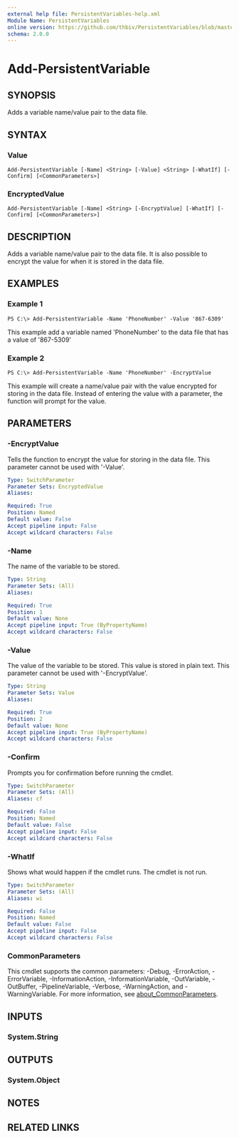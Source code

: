 ```yaml
---
external help file: PersistentVariables-help.xml
Module Name: PersistentVariables
online version: https://github.com/thbiv/PersistentVariables/blob/master/docs/Add-PersistentVariable.md
schema: 2.0.0
---
```


# Add-PersistentVariable

## SYNOPSIS
Adds a variable name/value pair to the data file.

## SYNTAX

### Value
```
Add-PersistentVariable [-Name] <String> [-Value] <String> [-WhatIf] [-Confirm] [<CommonParameters>]
```

### EncryptedValue
```
Add-PersistentVariable [-Name] <String> [-EncryptValue] [-WhatIf] [-Confirm] [<CommonParameters>]
```

## DESCRIPTION
Adds a variable name/value pair to the data file.
It is also possible to encrypt the value for when it is stored in the data file.

## EXAMPLES

### Example 1
```
PS C:\> Add-PersistentVariable -Name 'PhoneNumber' -Value '867-6309'
```

This example add a variable named 'PhoneNumber' to the data file that has a value of '867-5309'

### Example 2
```
PS C:\> Add-PersistentVariable -Name 'PhoneNumber' -EncryptValue
```

This example will create a name/value pair with the value encrypted for storing in the data file.
Instead of entering the value with a parameter, the function will prompt for the value.

## PARAMETERS

### -EncryptValue
Tells the function to encrypt the value for storing in the data file.
This parameter cannot be used with '-Value'.

```yaml
Type: SwitchParameter
Parameter Sets: EncryptedValue
Aliases:

Required: True
Position: Named
Default value: False
Accept pipeline input: False
Accept wildcard characters: False
```

### -Name
The name of the variable to be stored.

```yaml
Type: String
Parameter Sets: (All)
Aliases:

Required: True
Position: 1
Default value: None
Accept pipeline input: True (ByPropertyName)
Accept wildcard characters: False
```

### -Value
The value of the variable to be stored. This value is stored in plain text.
This parameter cannot be used with '-EncryptValue'.

```yaml
Type: String
Parameter Sets: Value
Aliases:

Required: True
Position: 2
Default value: None
Accept pipeline input: True (ByPropertyName)
Accept wildcard characters: False
```

### -Confirm
Prompts you for confirmation before running the cmdlet.

```yaml
Type: SwitchParameter
Parameter Sets: (All)
Aliases: cf

Required: False
Position: Named
Default value: False
Accept pipeline input: False
Accept wildcard characters: False
```

### -WhatIf
Shows what would happen if the cmdlet runs.
The cmdlet is not run.

```yaml
Type: SwitchParameter
Parameter Sets: (All)
Aliases: wi

Required: False
Position: Named
Default value: False
Accept pipeline input: False
Accept wildcard characters: False
```

### CommonParameters
This cmdlet supports the common parameters: -Debug, -ErrorAction, -ErrorVariable, -InformationAction, -InformationVariable, -OutVariable, -OutBuffer, -PipelineVariable, -Verbose, -WarningAction, and -WarningVariable. For more information, see [about_CommonParameters](http://go.microsoft.com/fwlink/?LinkID=113216).

## INPUTS

### System.String
## OUTPUTS

### System.Object
## NOTES

## RELATED LINKS
